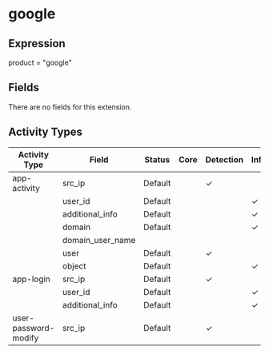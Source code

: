 google
======

Expression
----------

product = "google"

Fields
------

There are no fields for this extension.

Activity Types
--------------

| Activity Type        | Field            | Status  | Core | Detection | Informational |
| -------------------- | ---------------- | ------- | ---- | --------- | ------------- |
| app-activity         | src_ip           | Default |      | &#10003;  |               |
|                      | user_id          | Default |      |           | &#10003;      |
|                      | additional_info  | Default |      |           | &#10003;      |
|                      | domain           | Default |      |           | &#10003;      |
|                      | domain_user_name |         |      |           |               |
|                      | user             | Default |      | &#10003;  |               |
|                      | object           | Default |      |           | &#10003;      |
| app-login            | src_ip           | Default |      | &#10003;  |               |
|                      | user_id          | Default |      |           | &#10003;      |
|                      | additional_info  | Default |      |           | &#10003;      |
| user-password-modify | src_ip           | Default |      | &#10003;  |               |

